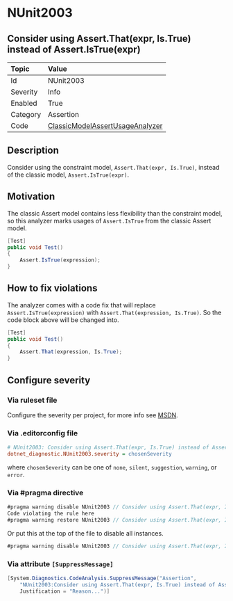 # NUnit2003

## Consider using Assert.That(expr, Is.True) instead of Assert.IsTrue(expr)

| Topic    | Value
| :--      | :--
| Id       | NUnit2003
| Severity | Info
| Enabled  | True
| Category | Assertion
| Code     | [ClassicModelAssertUsageAnalyzer](https://github.com/nunit/nunit.analyzers/blob/master/src/nunit.analyzers.common/ClassicModelAssertUsage/ClassicModelAssertUsageAnalyzer.cs)

## Description

Consider using the constraint model, `Assert.That(expr, Is.True)`, instead of the classic model, `Assert.IsTrue(expr)`.

## Motivation

The classic Assert model contains less flexibility than the constraint model,
so this analyzer marks usages of `Assert.IsTrue` from the classic Assert model.

```csharp
[Test]
public void Test()
{
    Assert.IsTrue(expression);
}
```

## How to fix violations

The analyzer comes with a code fix that will replace `Assert.IsTrue(expression)` with
`Assert.That(expression, Is.True)`. So the code block above will be changed into.

```csharp
[Test]
public void Test()
{
    Assert.That(expression, Is.True);
}
```

<!-- start generated config severity -->
## Configure severity

### Via ruleset file

Configure the severity per project, for more info see [MSDN](https://msdn.microsoft.com/en-us/library/dd264949.aspx).

### Via .editorconfig file

```ini
# NUnit2003: Consider using Assert.That(expr, Is.True) instead of Assert.IsTrue(expr)
dotnet_diagnostic.NUnit2003.severity = chosenSeverity
```

where `chosenSeverity` can be one of `none`, `silent`, `suggestion`, `warning`, or `error`.

### Via #pragma directive

```csharp
#pragma warning disable NUnit2003 // Consider using Assert.That(expr, Is.True) instead of Assert.IsTrue(expr)
Code violating the rule here
#pragma warning restore NUnit2003 // Consider using Assert.That(expr, Is.True) instead of Assert.IsTrue(expr)
```

Or put this at the top of the file to disable all instances.

```csharp
#pragma warning disable NUnit2003 // Consider using Assert.That(expr, Is.True) instead of Assert.IsTrue(expr)
```

### Via attribute `[SuppressMessage]`

```csharp
[System.Diagnostics.CodeAnalysis.SuppressMessage("Assertion",
    "NUnit2003:Consider using Assert.That(expr, Is.True) instead of Assert.IsTrue(expr)",
    Justification = "Reason...")]
```
<!-- end generated config severity -->
